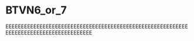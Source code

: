 # BTVN6_or_7
EEEEEEEEEEEEEEEEEEEEEEEEEEEEEEEEEEEEEEEEEEEEEEEEEEEEEEEEEEEEEEEEEEEEEEEEEEEEEEEEEEEEEEE
